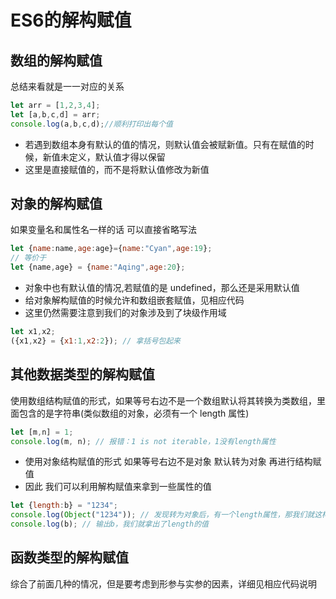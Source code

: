 # ES6的解构赋值

## 数组的解构赋值

总结来看就是一一对应的关系

```JavaScript
let arr = [1,2,3,4];
let [a,b,c,d] = arr;
console.log(a,b,c,d);//顺利打印出每个值
```

- 若遇到数组本身有默认的值的情况，则默认值会被赋新值。只有在赋值的时候，新值未定义，默认值才得以保留
- 这里是直接赋值的，而不是将默认值修改为新值

## 对象的解构赋值

如果变量名和属性名一样的话 可以直接省略写法

```JavaScript
let {name:name,age:age}={name:"Cyan",age:19};
// 等价于
let {name,age} = {name:"Aqing",age:20};
```

- 对象中也有默认值的情况,若赋值的是 undefined，那么还是采用默认值
- 给对象解构赋值的时候允许和数组嵌套赋值，见相应代码
- 这里仍然需要注意到我们的对象涉及到了块级作用域

```JavaScript
let x1,x2;
({x1,x2} = {x1:1,x2:2}); // 拿括号包起来
```

## 其他数据类型的解构赋值

使用数组结构赋值的形式，如果等号右边不是一个数组默认将其转换为类数组，里面包含的是字符串(类似数组的对象，必须有一个 length 属性)

```JavaScript
let [m,n] = 1;
console.log(m, n); // 报错：1 is not iterable，1没有length属性
```

- 使用对象结构赋值的形式 如果等号右边不是对象 默认转为对象 再进行结构赋值
- 因此 我们可以利用解构赋值来拿到一些属性的值

```JavaScript
let {length:b} = "1234";
console.log(Object("1234")); // 发现转为对象后，有一个length属性，那我们就这样来取值
console.log(b); // 输出b，我们就拿出了length的值
```

## 函数类型的解构赋值

综合了前面几种的情况，但是要考虑到形参与实参的因素，详细见相应代码说明
